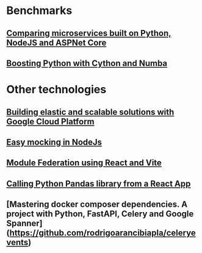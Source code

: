 
# Benchmarks

## [Comparing microservices built on Python, NodeJS and ASPNet Core](https://medium.com/comparing-microservices-built-on-python-nodejs-and/comparing-microservices-built-on-python-nodejs-and-aspnet-core-2413352ef7f3)

## [Boosting Python with Cython and Numba](https://medium.com/comparing-microservices-built-on-python-nodejs-and/boosting-python-with-cython-and-numba-31d81e938abd)

# Other technologies

## [Building elastic and scalable solutions with Google Cloud Platform](https://medium.com/@rodrigoarancibiapla/building-elastic-and-scalable-solutions-with-google-cloud-platform-fc882cfc12d)

## [Easy mocking in NodeJs](https://rodrigoarancibiapla.medium.com/mocking-nodejs-classes-without-external-libraries-5832b39bfffe)

## [Module Federation using React and Vite](https://medium.com/@rodrigoarancibiapla/module-federation-using-react-and-vite-f4e75ffcc4b6)

## [Calling Python Pandas library from a React App](https://github.com/rodrigoarancibiapla/etlonline)

## [Mastering docker composer dependencies. A project with Python, FastAPI, Celery and Google Spanner] (https://github.com/rodrigoarancibiapla/celeryevents)



